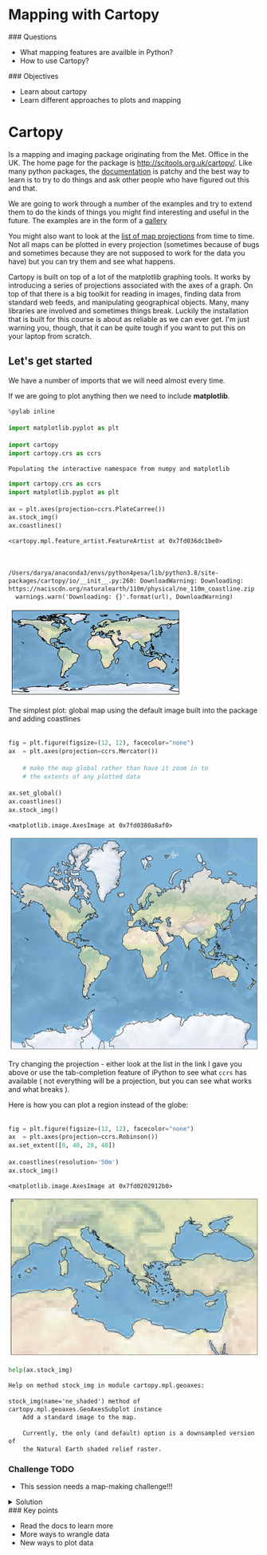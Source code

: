 # Mapping with Cartopy

<div class="questions">  
### Questions

- What mapping features are availble in Python?
- How to use Cartopy?
</div>

<div class="objectives">  
### Objectives

- Learn about cartopy
- Learn different approaches to plots and mapping
</div>



#  Cartopy

Is a mapping and imaging package originating from the Met. Office in the UK. The home page for the package is http://scitools.org.uk/cartopy/. Like many python packages, the [documentation](http://scitools.org.uk/cartopy/docs/latest/index.html) is patchy and the best way to learn is to try to do things and ask other people who have figured out this and that. 

We are going to work through a number of the examples and try to extend them to do the kinds of things you might find interesting and useful in the future. The examples are in the form of a [gallery](http://scitools.org.uk/cartopy/docs/latest/gallery.html)

You might also want to look at the [list of map projections](http://scitools.org.uk/cartopy/docs/latest/crs/projections.html) from time to time. Not all maps can be plotted in every projection (sometimes because of bugs and sometimes because they are not supposed to work for the data you have) but you can try them and see what happens.

Cartopy is built on top of a lot of the matplotlib graphing tools. It works by introducing a series of projections associated with the axes of a graph. On top of that there is a big toolkit for reading in images, finding data from standard web feeds, and manipulating geographical objects. Many, many libraries are involved and sometimes things break. Luckily the installation that is built for this course is about as reliable as we can ever get. I'm just warning you, though, that it can be quite tough if you want to put this on your laptop from scratch.





## Let's get started

We have a number of imports that we will need almost every time. 

If we are going to plot anything then we need to include **matplotlib**.





```python
%pylab inline

import matplotlib.pyplot as plt

import cartopy
import cartopy.crs as ccrs
```

    Populating the interactive namespace from numpy and matplotlib



```python
import cartopy.crs as ccrs
import matplotlib.pyplot as plt

ax = plt.axes(projection=ccrs.PlateCarree())
ax.stock_img()
ax.coastlines()

```




    <cartopy.mpl.feature_artist.FeatureArtist at 0x7fd036dc1be0>



    /Users/darya/anaconda3/envs/python4pesa/lib/python3.8/site-packages/cartopy/io/__init__.py:260: DownloadWarning: Downloading: https://naciscdn.org/naturalearth/110m/physical/ne_110m_coastline.zip
      warnings.warn('Downloading: {}'.format(url), DownloadWarning)



    
![png](02a-mapping_files/02a-mapping_4_2.png)
    


The simplest plot: global map using the default image built into the package and adding coastlines



```python

fig = plt.figure(figsize=(12, 12), facecolor="none")
ax  = plt.axes(projection=ccrs.Mercator())

    # make the map global rather than have it zoom in to
    # the extents of any plotted data
    
ax.set_global()
ax.coastlines()  
ax.stock_img()


```




    <matplotlib.image.AxesImage at 0x7fd0380a8af0>




    
![png](02a-mapping_files/02a-mapping_6_1.png)
    


Try changing the projection - either look at the list in the link I gave you above or use the tab-completion feature of iPython to see what ``ccrs`` has available ( not everything will be a projection, but you can see what works and what breaks ).

Here is how you can plot a region instead of the globe:



```python

fig = plt.figure(figsize=(12, 12), facecolor="none")
ax  = plt.axes(projection=ccrs.Robinson())    
ax.set_extent([0, 40, 28, 48])

ax.coastlines(resolution='50m')  
ax.stock_img()

```




    <matplotlib.image.AxesImage at 0x7fd0202912b0>




    
![png](02a-mapping_files/02a-mapping_8_1.png)
    



```python
help(ax.stock_img)
```

    Help on method stock_img in module cartopy.mpl.geoaxes:
    
    stock_img(name='ne_shaded') method of cartopy.mpl.geoaxes.GeoAxesSubplot instance
        Add a standard image to the map.
        
        Currently, the only (and default) option is a downsampled version of
        the Natural Earth shaded relief raster.
    


<div class="challenge">

### Challenge TODO

- This session needs a map-making challenge!!!

<details>
<summary>Solution</summary>

This is my solution

</details>
</div>

<div class="keypoints">
### Key points

- Read the docs to learn more
- More ways to wrangle data
- New ways to plot data
</div>


```python

```
